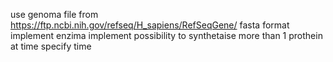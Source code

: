 use genoma file from https://ftp.ncbi.nih.gov/refseq/H_sapiens/RefSeqGene/
fasta format
implement enzima
implement possibility to synthetaise more than 1 prothein at time
specify time 
